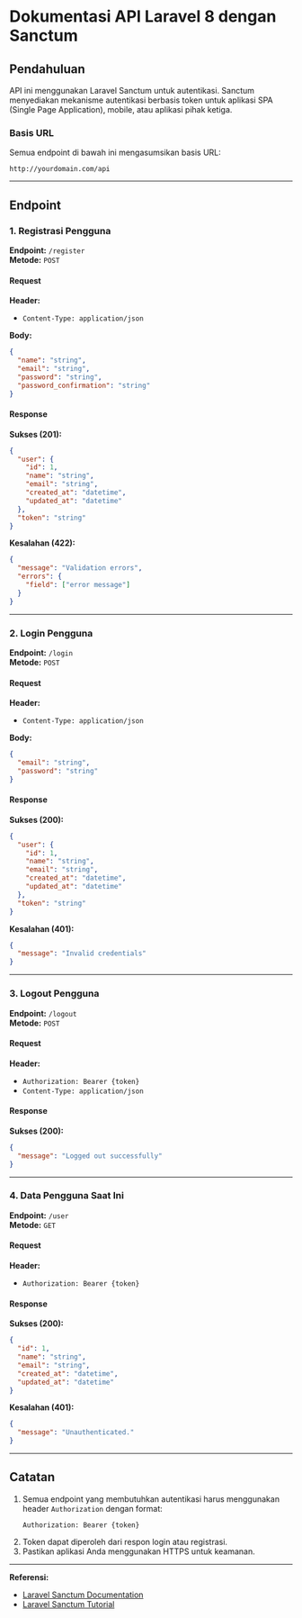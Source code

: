 # Dokumentasi API Laravel 8 dengan Sanctum

## Pendahuluan
API ini menggunakan Laravel Sanctum untuk autentikasi. Sanctum menyediakan mekanisme autentikasi berbasis token untuk aplikasi SPA (Single Page Application), mobile, atau aplikasi pihak ketiga.

### Basis URL
Semua endpoint di bawah ini mengasumsikan basis URL:
```
http://yourdomain.com/api
```

---

## Endpoint

### 1. Registrasi Pengguna
**Endpoint:** `/register`  
**Metode:** `POST`

#### Request
**Header:**
- `Content-Type: application/json`

**Body:**
```json
{
  "name": "string",
  "email": "string",
  "password": "string",
  "password_confirmation": "string"
}
```

#### Response
**Sukses (201):**
```json
{
  "user": {
    "id": 1,
    "name": "string",
    "email": "string",
    "created_at": "datetime",
    "updated_at": "datetime"
  },
  "token": "string"
}
```

**Kesalahan (422):**
```json
{
  "message": "Validation errors",
  "errors": {
    "field": ["error message"]
  }
}
```

---

### 2. Login Pengguna
**Endpoint:** `/login`  
**Metode:** `POST`

#### Request
**Header:**
- `Content-Type: application/json`

**Body:**
```json
{
  "email": "string",
  "password": "string"
}
```

#### Response
**Sukses (200):**
```json
{
  "user": {
    "id": 1,
    "name": "string",
    "email": "string",
    "created_at": "datetime",
    "updated_at": "datetime"
  },
  "token": "string"
}
```

**Kesalahan (401):**
```json
{
  "message": "Invalid credentials"
}
```

---

### 3. Logout Pengguna
**Endpoint:** `/logout`  
**Metode:** `POST`

#### Request
**Header:**
- `Authorization: Bearer {token}`
- `Content-Type: application/json`

#### Response
**Sukses (200):**
```json
{
  "message": "Logged out successfully"
}
```

---

### 4. Data Pengguna Saat Ini
**Endpoint:** `/user`  
**Metode:** `GET`

#### Request
**Header:**
- `Authorization: Bearer {token}`

#### Response
**Sukses (200):**
```json
{
  "id": 1,
  "name": "string",
  "email": "string",
  "created_at": "datetime",
  "updated_at": "datetime"
}
```

**Kesalahan (401):**
```json
{
  "message": "Unauthenticated."
}
```

---

## Catatan
1. Semua endpoint yang membutuhkan autentikasi harus menggunakan header `Authorization` dengan format:
   ```
   Authorization: Bearer {token}
   ```
2. Token dapat diperoleh dari respon login atau registrasi.
3. Pastikan aplikasi Anda menggunakan HTTPS untuk keamanan.

---

**Referensi:**
- [Laravel Sanctum Documentation](https://laravel.com/docs/8.x/sanctum)
- [Laravel Sanctum Tutorial](https://codelapan.com/post/laravel-8-rest-api-authentication-dengan-sanctum)

